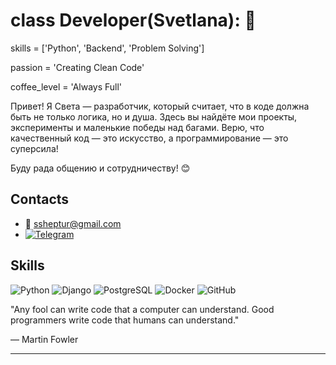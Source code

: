 # class Developer(Svetlana): 🌈
skills = ['Python', 'Backend', 'Problem Solving']

passion = 'Creating Clean Code'

coffee_level = 'Always Full'

Привет! Я Света — разработчик, который считает, что в коде должна быть не только логика, но и душа. 
Здесь вы найдёте мои проекты, эксперименты и маленькие победы над багами. 
Верю, что качественный код — это искусство, а программирование — это суперсила!

Буду рада общению и сотрудничеству! 😊

## Contacts
- 📧 [ssheptur@gmail.com](mailto:ssheptur@gmail.com)
- [![Telegram](https://img.shields.io/badge/Telegram-blue?logo=telegram)](https://t.me/SvetaSheptur)

## Skills

![Python](https://img.shields.io/badge/-Python-3776AB?logo=python&logoColor=ffffff&style=for-the-badge)
![Django](https://img.shields.io/badge/-Django-092E20?logo=django&logoColor=ffffff&style=for-the-badge)
![PostgreSQL](https://img.shields.io/badge/-PostgreSQL-4169E1?logo=postgresql&logoColor=ffffff&style=for-the-badge)
![Docker](https://img.shields.io/badge/-Docker-2496ED?logo=docker&logoColor=ffffff&style=for-the-badge)
![GitHub](https://img.shields.io/badge/-GitHub-181717?logo=github&logoColor=ffffff&style=for-the-badge)

"Any fool can write code that a computer can understand. 
Good programmers write code that humans can understand."

― Martin Fowler

---
